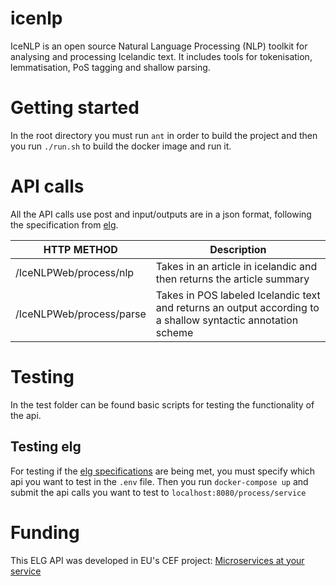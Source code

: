 # icenlp
IceNLP is an open source Natural Language Processing (NLP) toolkit for analysing and processing Icelandic text. It includes tools for tokenisation, lemmatisation, PoS tagging and shallow parsing.

# Getting started
In the root directory you must run `ant` in order to build the project and then you run `./run.sh` to build the docker image and run it.

# API calls
All the API calls use post and input/outputs are in a json format, following the specification from [elg](https://european-language-grid.readthedocs.io/en/stable/all/A3_API/LTInternalAPI.html#basic-api-pattern).

| HTTP METHOD | Description |
| ----------- | --------------- |
| /IceNLPWeb/process/nlp | Takes in an article in icelandic and then returns the article summary |
| /IceNLPWeb/process/parse | Takes in POS labeled Icelandic text and returns an output according to a shallow syntactic annotation scheme |

# Testing

In the test folder can be found basic scripts for testing the functionality of the api.

## Testing elg

For testing if the [elg specifications](https://european-language-grid.readthedocs.io/en/stable/all/A3_API/LTInternalAPI.html#basic-api-pattern) are being met, you must specify which api you want to test in the `.env` file. Then you run `docker-compose up` and submit the api calls you want to test to `localhost:8080/process/service`

# Funding
This ELG API was developed in EU's CEF project: [Microservices at your service](https://www.lingsoft.fi/en/microservices-at-your-service-bridging-gap-between-nlp-research-and-industry)
